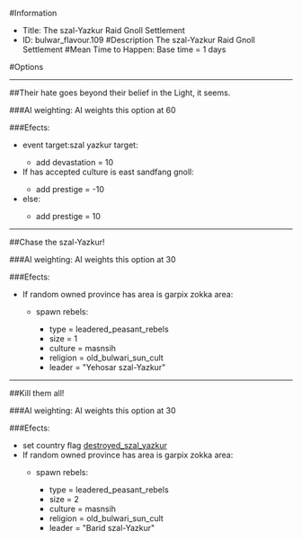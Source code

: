 #Information
 - Title: The szal-Yazkur Raid Gnoll Settlement
 - ID: bulwar_flavour.109
#Description
The szal-Yazkur Raid Gnoll Settlement
#Mean Time to Happen:
Base time = 1 days

#Options

___
##Their hate goes beyond their belief in the Light, it seems.

###AI weighting:
AI weights this option at 60


###Efects:<ul><li>event target:szal yazkur target:</li><ul><li>add devastation = 10</li></ul><li>If has accepted culture is east sandfang gnoll:</li><ul><li>add prestige = -10</li></ul><li>else:</li><ul><li>add prestige = 10</li></ul></ul>

___
##Chase the szal-Yazkur!

###AI weighting:
AI weights this option at 30


###Efects:<ul><li>If random owned province has area is garpix zokka area:</li><ul><li>spawn rebels:</li><ul><li>type = leadered_peasant_rebels</li><li>size = 1</li><li>culture = masnsih</li><li>religion = old_bulwari_sun_cult</li><li>leader = "Yehosar szal-Yazkur"</li></ul></ul></ul>

___
##Kill them all!

###AI weighting:
AI weights this option at 30


###Efects:<ul><li>set country flag [destroyed_szal_yazkur](../flags/destroyed_szal_yazkur.md)</li><li>If random owned province has area is garpix zokka area:</li><ul><li>spawn rebels:</li><ul><li>type = leadered_peasant_rebels</li><li>size = 2</li><li>culture = masnsih</li><li>religion = old_bulwari_sun_cult</li><li>leader = "Barid szal-Yazkur"</li></ul></ul></ul>
